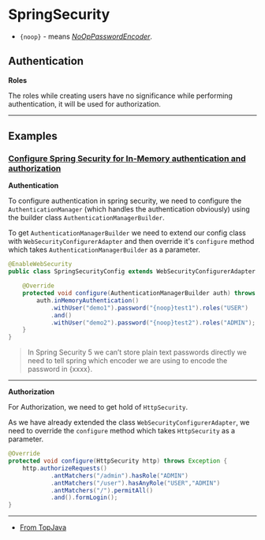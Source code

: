 # SpringSecurity

* `{noop}` - means _[NoOpPasswordEncoder](https://docs.spring.io/spring-security/site/docs/current/api/org/springframework/security/crypto/password/NoOpPasswordEncoder.html)_.



## Authentication

__Roles__

The roles while creating users have no significance while performing authentication, it will be used for authorization.

***


## Examples


### [Configure Spring Security for In-Memory authentication and authorization](https://medium.com/@ritesh.panigrahi/spring-security-in-memory-authentication-and-authorization-dcb9cc8baf19)

__Authentication__

To configure authentication in spring security, we need to configure the `AuthenticationManager` (which handles the authentication obviously) using the builder class `AuthenticationManagerBuilder`.

To get `AuthenticationManagerBuilder` we need to extend our config class with `WebSecurityConfigurerAdapter` and then override it's `configure` method which takes `AuthenticationManagerBuilder` as a parameter.

```java
@EnableWebSecurity
public class SpringSecurityConfig extends WebSecurityConfigurerAdapter {

    @Override
    protected void configure(AuthenticationManagerBuilder auth) throws Exception {
        auth.inMemoryAuthentication()
            .withUser("demo1").password("{noop}test1").roles("USER")
            .and()
            .withUser("demo2").password("{noop}test2").roles("ADMIN");
    }
}
```

> In Spring Security 5 we can’t store plain text passwords directly we need to tell spring which encoder we are using to encode the password in {xxxx}.

***

__Authorization__

For Authorization, we need to get hold of `HttpSecurity`.

As we have already extended the class `WebSecurityConfigurerAdapter`, we need to override the `configure` method which takes `HttpSecurity` as a parameter.

```java
@Override
protected void configure(HttpSecurity http) throws Exception {
    http.authorizeRequests()
            .antMatchers("/admin").hasRole("ADMIN")
            .antMatchers("/user").hasAnyRole("USER","ADMIN")
            .antMatchers("/").permitAll()
            .and().formLogin();
}
```

***

* [From TopJava](https://github.com/JavaWebinar/topjava/blob/doc/doc/lesson08.md#-8-добавление-spring-security)


